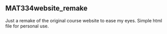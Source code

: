 ﻿## MAT334website_remake
Just a remake of the original course website to ease my eyes. Simple html file for personal use.
